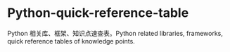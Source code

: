 # Python-quick-reference-table
Python 相关库、框架、知识点速查表。Python related libraries, frameworks, quick reference tables of knowledge points.
